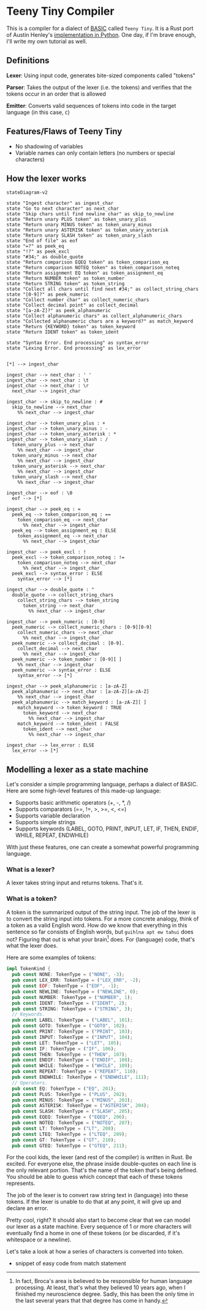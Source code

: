 # Teeny Tiny Compiler

This is a compiler for a dialect of [BASIC](https://en.wikipedia.org/wiki/BASIC) called `Teeny Tiny`. It is a Rust port of Austin Henley's [implementation in Python](https://austinhenley.com/blog/teenytinycompiler1.html). One day, if I'm brave enough, I'll write my own tutorial as well.  

## Definitions

**Lexer**: Using input code, generates bite-sized components called "tokens"

**Parser**: Takes the output of the lexer (i.e. the tokens) and verifies that the tokens occur in an order that is allowed

**Emitter**: Converts valid sequences of tokens into code in the target language (in this case, `C`)  

## Features/Flaws of Teeny Tiny

- No shadowing of variables 
- Variable names can only contain letters (no numbers or special characters)

## How the lexer works

```mermaid
stateDiagram-v2

state "Ingest character" as ingest_char
state "Go to next character" as next_char
state "Skip chars until find newline char" as skip_to_newline
state "Return unary PLUS token" as token_unary_plus
state "Return unary MINUS token" as token_unary_minus
state "Return unary ASTERISK token" as token_unary_asterisk
state "Return unary SLASH token" as token_unary_slash
state "End of file" as eof
state "=?" as peek_eq
state "!?" as peek_excl
state "#34;" as double_quote
state "Return comparison EQEQ token" as token_comparison_eq
state "Return comparison NOTEQ token" as token_comparison_noteq
state "Return assignment EQ token" as token_assignment_eq
state "Return NUMBER token" as token_number
state "Return STRING token" as token_string
state "Collect all chars until find next #34;" as collect_string_chars
state "[0-9]?" as peek_numeric
state "Collect number char" as collect_numeric_chars
state "Collect decimal point" as collect_decimal
state "[a-zA-Z]?" as peek_alphanumeric
state "Collect alphanumeric chars" as collect_alphanumeric_chars
state "Collected alphanumeric chars are a keyword?" as match_keyword
state "Return {KEYWORD} token" as token_keyword
state "Return IDENT token" as token_ident

state "Syntax Error. End processing" as syntax_error
state "Lexing Error. End processing" as lex_error


[*] --> ingest_char

ingest_char --> next_char : ' ' 
ingest_char --> next_char : \t
ingest_char --> next_char : \r
  next_char --> ingest_char

ingest_char --> skip_to_newline : #
  skip_to_newline --> next_char
    %% next_char --> ingest_char

ingest_char --> token_unary_plus : +
ingest_char --> token_unary_minus : -
ingest_char --> token_unary_asterisk : *
ingest_char --> token_unary_slash : /
  token_unary_plus --> next_char
    %% next_char --> ingest_char
  token_unary_minus --> next_char
    %% next_char --> ingest_char
  token_unary_asterisk --> next_char
    %% next_char --> ingest_char
  token_unary_slash --> next_char
    %% next_char --> ingest_char

ingest_char --> eof : \0
  eof --> [*]

ingest_char --> peek_eq : =
  peek_eq --> token_comparison_eq : ==
    token_comparison_eq --> next_char
      %% next_char --> ingest_char
  peek_eq --> token_assignment_eq : ELSE
    token_assignment_eq --> next_char
      %% next_char --> ingest_char

ingest_char --> peek_excl : !
  peek_excl --> token_comparison_noteq : !=
    token_comparison_noteq --> next_char
      %% next_char --> ingest_char
  peek_excl --> syntax_error : ELSE
    syntax_error --> [*]

ingest_char --> double_quote : "
  double_quote --> collect_string_chars 
    collect_string_chars --> token_string
      token_string --> next_char
        %% next_char --> ingest_char
  
ingest_char --> peek_numeric : [0-9]
  peek_numeric --> collect_numeric_chars : [0-9][0-9]
    collect_numeric_chars --> next_char
      %% next_char --> ingest_char
  peek_numeric --> collect_decimal : [0-9].
    collect_decimal --> next_char
      %% next_char --> ingest_char
  peek_numeric --> token_number : [0-9][ ]
    %% next_char --> ingest_char
  peek_numeric --> syntax_error : ELSE
    syntax_error --> [*]

ingest_char --> peek_alphanumeric : [a-zA-Z]
  peek_alphanumeric --> next_char : [a-zA-Z][a-zA-Z]
    %% next_char --> ingest_char
  peek_alphanumeric --> match_keyword : [a-zA-Z][ ]
    match_keyword --> token_keyword : TRUE
      token_keyword --> next_char
        %% next_char --> ingest_char
    match_keyword --> token_ident : FALSE
      token_ident --> next_char
        %% next_char --> ingest_char

ingest_char --> lex_error : ELSE
  lex_error --> [*]
```

## Modelling a lexer as a state machine

Let's consider a simple programming language, perhaps a dialect of BASIC. Here are some high-level features of this made-up language:

- Supports basic arithmetic operators (+, -, *, /)
- Supports comparators (==, !=, >, >=, <, <=)
- Supports variable declaration
- Supports simple strings
- Supports keywords (LABEL, GOTO, PRINT, INPUT, LET, IF, THEN, ENDIF, WHILE, REPEAT, ENDWHILE)

With just these features, one can create a somewhat powerful programming language.

### What is a lexer?

A lexer takes string input and returns tokens. That's it.

### What is a token?

A token is the summarized output of the string input. The job of the lexer is to convert the string input into tokens. For a more concrete analogy, think of a token as a valid English word. How do we know that everything in this sentence so far consists of English words, but `guihlna apt ew tahui` does not? Figuring that out is what your brain[^broca] does. For {language} code, that's what the lexer does.

Here are some examples of tokens:

```rust
impl TokenKind {
  pub const NONE: TokenType = ("NONE", -3);
  pub const LEX_ERR: TokenType = ("LEX_ERR", -2);
  pub const EOF: TokenType = ("EOF", -1);
  pub const NEWLINE: TokenType = ("NEWLINE", 0);
  pub const NUMBER: TokenType = ("NUMBER", 1);
  pub const IDENT: TokenType = ("IDENT", 2);
  pub const STRING: TokenType = ("STRING", 3);
  // Keywords.
  pub const LABEL: TokenType = ("LABEL", 101);
  pub const GOTO: TokenType = ("GOTO", 102);
  pub const PRINT: TokenType = ("PRINT", 103);
  pub const INPUT: TokenType = ("INPUT", 104);
  pub const LET: TokenType = ("LET", 105);
  pub const IF: TokenType = ("IF", 106);
  pub const THEN: TokenType = ("THEN", 107);
  pub const ENDIF: TokenType = ("ENDIF", 108);
  pub const WHILE: TokenType = ("WHILE", 109);
  pub const REPEAT: TokenType = ("REPEAT", 110);
  pub const ENDWHILE: TokenType = ("ENDWHILE", 111);
  // Operators.
  pub const EQ: TokenType = ("EQ", 201);
  pub const PLUS: TokenType = ("PLUS", 202);
  pub const MINUS: TokenType = ("MINUS", 203);
  pub const ASTERISK: TokenType = ("ASTERISK", 204);
  pub const SLASH: TokenType = ("SLASH", 205);
  pub const EQEQ: TokenType = ("EQEQ", 206);
  pub const NOTEQ: TokenType = ("NOTEQ", 207);
  pub const LT: TokenType = ("LT", 208);
  pub const LTEQ: TokenType = ("LTEQ", 209);
  pub const GT: TokenType = ("GT", 210);
  pub const GTEQ: TokenType = ("GTEQ", 211);
```

For the cool kids, the lexer (and rest of the compiler) is written in Rust. Be excited. For everyone else, the phrase inside double-quotes on each line is the only relevant portion. That's the name of the token that's being defined. You should be able to guess which concept that each of these tokens represents. 

The job of the lexer is to convert raw string text in {language} into these tokens. If the lexer is unable to do that at any point, it will give up and declare an error. 

Pretty cool, right? It should also start to become clear that we can model our lexer as a state machine. Every sequence of 1 or more characters will eventually find a home in one of these tokens (or be discarded, if it's whitespace or a newline).

Let's take a look at how a series of characters is converted into token.

- snippet of easy code from match statement


[^broca]: In fact, Broca's area is believed to be responsible for human language processing. At least, that's what they believed 10 years ago, when I finished my neuroscience degree. Sadly, this has been the only time in the last several years that that degree has come in handy.  